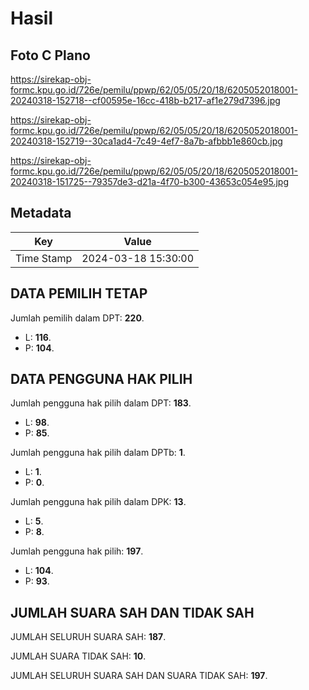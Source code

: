 # Hasil

## Foto C Plano

https://sirekap-obj-formc.kpu.go.id/726e/pemilu/ppwp/62/05/05/20/18/6205052018001-20240318-152718--cf00595e-16cc-418b-b217-af1e279d7396.jpg

https://sirekap-obj-formc.kpu.go.id/726e/pemilu/ppwp/62/05/05/20/18/6205052018001-20240318-152719--30ca1ad4-7c49-4ef7-8a7b-afbbb1e860cb.jpg

https://sirekap-obj-formc.kpu.go.id/726e/pemilu/ppwp/62/05/05/20/18/6205052018001-20240318-151725--79357de3-d21a-4f70-b300-43653c054e95.jpg


## Metadata

| Key        | Value               |
| ---------- | ------------------- |
| Time Stamp | 2024-03-18 15:30:00 |


## DATA PEMILIH TETAP

Jumlah pemilih dalam DPT: **220**.
 * L: **116**.
 * P: **104**.

## DATA PENGGUNA HAK PILIH

Jumlah pengguna hak pilih dalam DPT: **183**.
 * L: **98**.
 * P: **85**.

Jumlah pengguna hak pilih dalam DPTb: **1**.
 * L: **1**.
 * P: **0**.

Jumlah pengguna hak pilih dalam DPK: **13**.
 * L: **5**.
 * P: **8**.

Jumlah pengguna hak pilih: **197**.
 * L: **104**.
 * P: **93**.

## JUMLAH SUARA SAH DAN TIDAK SAH

JUMLAH SELURUH SUARA SAH: **187**.

JUMLAH SUARA TIDAK SAH: **10**.

JUMLAH SELURUH SUARA SAH DAN SUARA TIDAK SAH: **197**.


